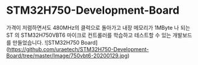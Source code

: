 # STM32H750-Development-Board
가격이 저렴하면서도 480MHz의 클럭으로 돌아가고 내장 메모리가 1MByte 나 되는 ST 의 STM32H750VBT6 마이크로 컨트롤러를 학습하고 테스트할 수 있는 개발보드를 만들었습니다.
![STM32H750 Board] (https://github.com/uraetech/STM32H750-Development-Board/tree/master/Image/750vbt6-20200129.jpg)
